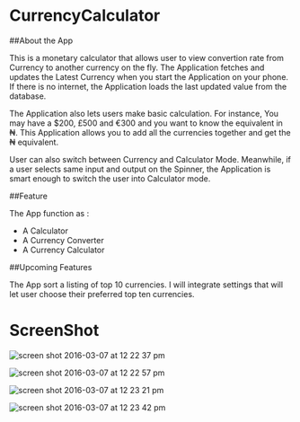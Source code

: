 # CurrencyCalculator

##About the App

This is a monetary calculator that allows user to view convertion rate from Currency to another currency on the fly. The Application fetches and updates the Latest Currency when you start the Application on your phone. If there is no internet, the Application loads the last updated value from the database. 

The Application also lets users make basic calculation. For instance, You may have a $200, £500 and €300 and you want to know the equivalent in ₦. This Application allows you to add all the currencies together and get the ₦ equivalent.

User can also switch between Currency and Calculator Mode. Meanwhile, if a user selects same input and output on the Spinner, the Application is smart enough to switch the user into Calculator mode.

##Feature

The App function as :

+ A Calculator
+ A Currency Converter
+ A Currency Calculator

##Upcoming Features

The App sort a listing of top 10 currencies. I will integrate settings that will let user choose their preferred top ten currencies.

# ScreenShot

![screen shot 2016-03-07 at 12 22 37 pm](https://cloud.githubusercontent.com/assets/16117695/13568044/30398248-e45f-11e5-8f03-61580fa7d344.png)

![screen shot 2016-03-07 at 12 22 57 pm](https://cloud.githubusercontent.com/assets/16117695/13568045/3039f340-e45f-11e5-833a-0c3c1333a668.png)

![screen shot 2016-03-07 at 12 23 21 pm](https://cloud.githubusercontent.com/assets/16117695/13568047/303b0870-e45f-11e5-9aad-3b046c18f268.png)

![screen shot 2016-03-07 at 12 23 42 pm](https://cloud.githubusercontent.com/assets/16117695/13568046/303a446c-e45f-11e5-87b5-34821386cbb1.png)

